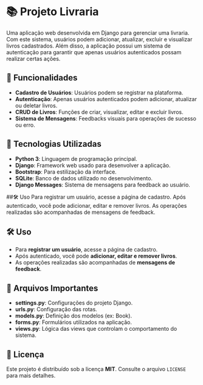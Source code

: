 # 📚 Projeto Livraria

Uma aplicação web desenvolvida em Django para gerenciar uma livraria. Com este sistema, usuários podem adicionar, atualizar, excluir e visualizar livros cadastrados. Além disso, a aplicação possui um sistema de autenticação para garantir que apenas usuários autenticados possam realizar certas ações.

## 📝 Funcionalidades

- **Cadastro de Usuários**: Usuários podem se registrar na plataforma.
- **Autenticação**: Apenas usuários autenticados podem adicionar, atualizar ou deletar livros.
- **CRUD de Livros**: Funções de criar, visualizar, editar e excluir livros.
- **Sistema de Mensagens**: Feedbacks visuais para operações de sucesso ou erro.

## 🚀 Tecnologias Utilizadas

- **Python 3**: Linguagem de programação principal.
- **Django**: Framework web usado para desenvolver a aplicação.
- **Bootstrap**: Para estilização da interface.
- **SQLite**: Banco de dados utilizado no desenvolvimento.
- **Django Messages**: Sistema de mensagens para feedback ao usuário.

##🛠️ Uso
Para registrar um usuário, acesse a página de cadastro.
Após autenticado, você pode adicionar, editar e remover livros.
As operações realizadas são acompanhadas de mensagens de feedback.


## 🛠️ Uso

- Para **registrar um usuário**, acesse a página de cadastro.
- Após autenticado, você pode **adicionar, editar e remover livros**.
- As operações realizadas são acompanhadas de **mensagens de feedback**.

## 📄 Arquivos Importantes

- **settings.py**: Configurações do projeto Django.
- **urls.py**: Configuração das rotas.
- **models.py**: Definição dos modelos (ex: Book).
- **forms.py**: Formulários utilizados na aplicação.
- **views.py**: Lógica das views que controlam o comportamento do sistema.

## 📜 Licença

Este projeto é distribuído sob a licença **MIT**. Consulte o arquivo `LICENSE` para mais detalhes.

